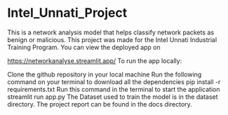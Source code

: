 # Intel_Unnati_Project
This is a network analysis model that helps classify network packets as benign or malicious. 
This project was made for the Intel Unnati Industrial Training Program.
You can view the deployed app on

  https://networkanalyse.streamlit.app/
To run the app locally:

Clone the github repository in your local machine
Run the following command on your terminal to download all the dependencies
pip install -r requirements.txt
Run this command in the terminal to start the application
streamlit run app.py
The Dataset used to train the model is in the dataset directory. The project report can be found in the docs directory.
